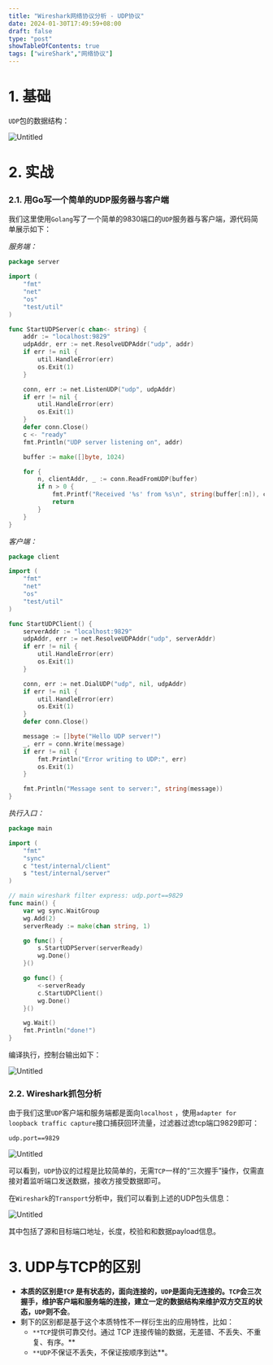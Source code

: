 ```yaml
---
title: "Wireshark网络协议分析 - UDP协议"
date: 2024-01-30T17:49:59+08:00
draft: false
type: "post"
showTableOfContents: true
tags: ["wireShark","网络协议"]
---
```


# 1. 基础

`UDP`包的数据结构：

![Untitled](https://img.masaiqi.com/Untitled.png)

# 2. 实战

### 2.1. 用Go写一个简单的UDP服务器与客户端

我们这里使用`Golang`写了一个简单的9830端口的`UDP`服务器与客户端，源代码简单展示如下：

*服务端：*

```go
package server

import (
	"fmt"
	"net"
	"os"
	"test/util"
)

func StartUDPServer(c chan<- string) {
	addr := "localhost:9829"
	udpAddr, err := net.ResolveUDPAddr("udp", addr)
	if err != nil {
		util.HandleError(err)
		os.Exit(1)
	}

	conn, err := net.ListenUDP("udp", udpAddr)
	if err != nil {
		util.HandleError(err)
		os.Exit(1)
	}
	defer conn.Close()
	c <- "ready"
	fmt.Println("UDP server listening on", addr)

	buffer := make([]byte, 1024)

	for {
		n, clientAddr, _ := conn.ReadFromUDP(buffer)
		if n > 0 {
			fmt.Printf("Received '%s' from %s\n", string(buffer[:n]), clientAddr)
			return
		}
	}
}
```

*客户端：*

```go
package client

import (
	"fmt"
	"net"
	"os"
	"test/util"
)

func StartUDPClient() {
	serverAddr := "localhost:9829"
	udpAddr, err := net.ResolveUDPAddr("udp", serverAddr)
	if err != nil {
		util.HandleError(err)
		os.Exit(1)
	}

	conn, err := net.DialUDP("udp", nil, udpAddr)
	if err != nil {
		util.HandleError(err)
		os.Exit(1)
	}
	defer conn.Close()

	message := []byte("Hello UDP server!")
	_, err = conn.Write(message)
	if err != nil {
		fmt.Println("Error writing to UDP:", err)
		os.Exit(1)
	}

	fmt.Println("Message sent to server:", string(message))
}
```

*执行入口：*

```go
package main

import (
	"fmt"
	"sync"
	c "test/internal/client"
	s "test/internal/server"
)

// main wireshark filter express: udp.port==9829
func main() {
	var wg sync.WaitGroup
	wg.Add(2)
	serverReady := make(chan string, 1)

	go func() {
		s.StartUDPServer(serverReady)
		wg.Done()
	}()

	go func() {
		<-serverReady
		c.StartUDPClient()
		wg.Done()
	}()

	wg.Wait()
	fmt.Println("done!")
}
```

编译执行，控制台输出如下：

![Untitled](https://img.masaiqi.com/Untitled%201.png)

### 2.2. Wireshark抓包分析

由于我们这里`UDP`客户端和服务端都是面向`localhost` ，使用`adapter for loopback traffic capture`接口捕获回环流量，过滤器过滤tcp端口9829即可：

```bash
udp.port==9829
```

![Untitled](https://img.masaiqi.com/Untitled%202.png)

可以看到，`UDP`协议的过程是比较简单的，无需`TCP`一样的“三次握手”操作，仅需直接对着监听端口发送数据，接收方接受数据即可。

在`Wireshark`的`Transport`分析中，我们可以看到上述的UDP包头信息：

![Untitled](https://img.masaiqi.com/Untitled%203.png)

其中包括了源和目标端口地址，长度，校验和和数据payload信息。

# 3. UDP与TCP的区别

- **本质的区别是`TCP` 是有状态的，面向连接的，`UDP`是面向无连接的。`TCP`会三次握手，维护客户端和服务端的连接，建立一定的数据结构来维护双方交互的状态，`UDP`则不会**。
- 剩下的区别都是基于这个本质特性不一样衍生出的应用特性，比如：
    - `**TCP`提供可靠交付。通过 TCP 连接传输的数据，无差错、不丢失、不重复、有序。**
    - `**UDP`不保证不丢失，不保证按顺序到达**。